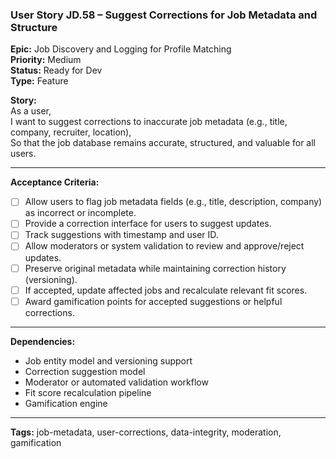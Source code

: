 ### User Story JD.58 – Suggest Corrections for Job Metadata and Structure

**Epic:** Job Discovery and Logging for Profile Matching  
**Priority:** Medium  
**Status:** Ready for Dev  
**Type:** Feature  

**Story:**  
As a user,  
I want to suggest corrections to inaccurate job metadata (e.g., title, company, recruiter, location),  
So that the job database remains accurate, structured, and valuable for all users.

---

**Acceptance Criteria:**
- [ ] Allow users to flag job metadata fields (e.g., title, description, company) as incorrect or incomplete.
- [ ] Provide a correction interface for users to suggest updates.
- [ ] Track suggestions with timestamp and user ID.
- [ ] Allow moderators or system validation to review and approve/reject updates.
- [ ] Preserve original metadata while maintaining correction history (versioning).
- [ ] If accepted, update affected jobs and recalculate relevant fit scores.
- [ ] Award gamification points for accepted suggestions or helpful corrections.

---

**Dependencies:**
- Job entity model and versioning support
- Correction suggestion model
- Moderator or automated validation workflow
- Fit score recalculation pipeline
- Gamification engine

---

**Tags:** job-metadata, user-corrections, data-integrity, moderation, gamification
